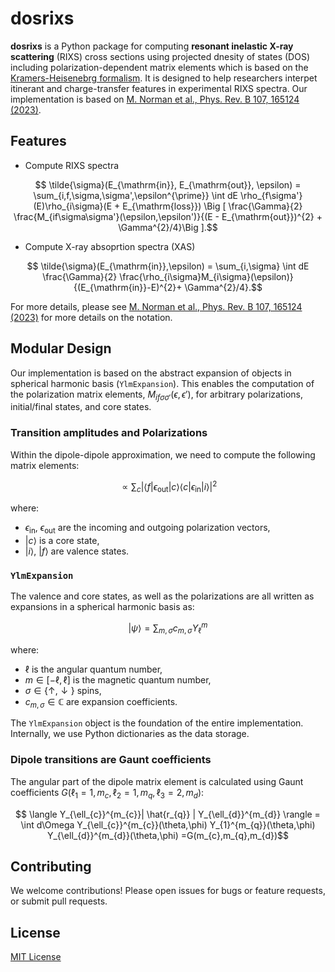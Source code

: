 # dosrixs

**dosrixs** is a Python package for computing **resonant inelastic X-ray scattering** (RIXS) cross sections 
using projected dnesity of states (DOS) including polarization-dependent matrix elements which is based on the [Kramers-Heisenebrg formalism](https://journals.aps.org/prb/abstract/10.1103/PhysRevB.59.2649).
It is designed to help researchers interpet
itinerant and charge-transfer features in experimental RIXS spectra. 
Our implementation is based on [M. Norman et al., Phys. Rev. B 107, 165124 (2023)](https://journals.aps.org/prb/abstract/10.1103/PhysRevB.107.165124).

## Features
- Compute RIXS spectra 
  
$$ \tilde{\sigma}(E_{\mathrm{in}}, E_{\mathrm{out}}, \epsilon) = \sum_{i,f,\sigma,\sigma',\epsilon^{\prime}} \int dE \rho_{f\sigma'}(E)\rho_{i\sigma}(E + E_{\mathrm{loss}}) \Big [ \frac{\Gamma}{2} \frac{M_{if\sigma\sigma'}(\epsilon,\epsilon')}{(E - E_{\mathrm{out}})^{2} + \Gamma^{2}/4}\Big ].$$

- Compute X-ray absoprtion spectra (XAS)

$$ \tilde{\sigma}(E_{\mathrm{in}},\epsilon) = \sum_{i,\sigma} \int dE \frac{\Gamma}{2} \frac{\rho_{i\sigma}M_{i\sigma}(\epsilon)}{(E_{\mathrm{in}}-E)^{2}+ \Gamma^{2}/4}.$$

For more details, please see [M. Norman et al., Phys. Rev. B 107, 165124 (2023)](https://journals.aps.org/prb/abstract/10.1103/PhysRevB.107.165124) for more details on the notation.

## Modular Design
  Our implementation is based on the abstract expansion of objects in spherical harmonic basis (``YlmExpansion``). This enables the computation of the polarization matrix elements, $M_{if\sigma\sigma'}(\epsilon,\epsilon')$, for arbitrary polarizations, initial/final states, and core states.

### Transition amplitudes and Polarizations

Within the dipole-dipole approximation, we need to compute the following matrix elements:

$$ \propto \sum_{c} \Big | \langle f|\epsilon_{\mathrm{out}} |c\rangle\langle c | \epsilon_{\mathrm{in}} | i\rangle \Big |^{2}$$

where:

* $\epsilon_{\mathrm{in}}$, $\epsilon_{\mathrm{out}}$ are the incoming and outgoing polarization vectors,
* $|c\rangle$ is a core state,
* $|i\rangle$, $|f\rangle$ are valence states.

### ``YlmExpansion``
The valence and core states, as well as the polarizations are all written as expansions in a spherical harmonic basis as:

$$ |\psi\rangle = \sum_{m,\sigma} c_{m,\sigma}Y_{\ell}^{m} $$

where:
* $\ell$ is the angular quantum number,
* $m \in [-\ell, \ell]$ is the magnetic quantum number,
* $\sigma \in \{\uparrow,\downarrow \}$ spins,
* $c_{m,\sigma} \in \mathbb{C}$ are expansion coefficients.

The ``YlmExpansion`` object is the foundation of the entire implementation. Internally, we use Python dictionaries as the data storage.

### Dipole transitions are Gaunt coefficients
The angular part of the dipole matrix element is calculated using Gaunt coefficients $G(\ell_{1}=1, m_{c}, \ell_{2}=1, m_{q}, \ell_{3}=2, m_{d})$:

$$ \langle Y_{\ell_{c}}^{m_{c}}| \hat{r_{q}} | Y_{\ell_{d}}^{m_{d}} \rangle = \int d\Omega Y_{\ell_{c}}^{m_{c}}(\theta,\phi) Y_{1}^{m_{q}}(\theta,\phi) Y_{\ell_{d}}^{m_{d}}(\theta,\phi) =G(m_{c},m_{q},m_{d})$$

## Contributing
We welcome contributions! Please open issues for bugs or feature requests, or submit pull requests.


## License

[MIT License](LICENSE)
